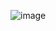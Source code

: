 ![image](https://github.com/Sangeetharajan12/Beauty-salon-portfolio/assets/115151824/cb5fdd80-734d-4848-b392-603a3786da73)
